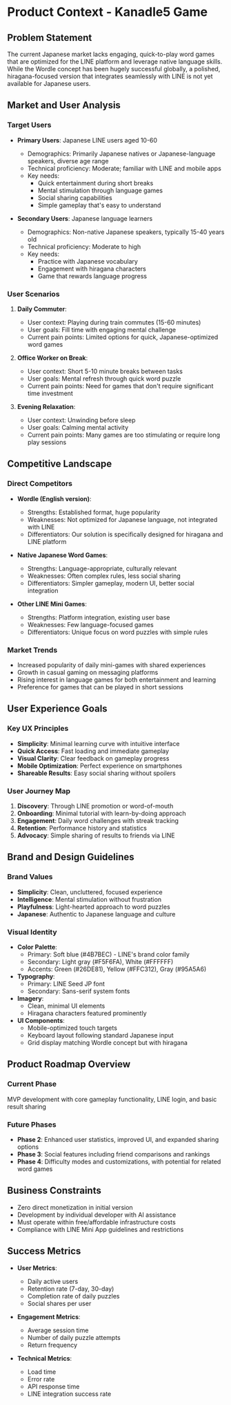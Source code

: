 # Product Context - Kanadle5 Game

## Problem Statement

The current Japanese market lacks engaging, quick-to-play word games that are optimized for the LINE platform and leverage native language skills. While the Wordle concept has been hugely successful globally, a polished, hiragana-focused version that integrates seamlessly with LINE is not yet available for Japanese users.

## Market and User Analysis

### Target Users

- **Primary Users**: Japanese LINE users aged 10-60

  - Demographics: Primarily Japanese natives or Japanese-language speakers, diverse age range
  - Technical proficiency: Moderate; familiar with LINE and mobile apps
  - Key needs:
    - Quick entertainment during short breaks
    - Mental stimulation through language games
    - Social sharing capabilities
    - Simple gameplay that's easy to understand

- **Secondary Users**: Japanese language learners
  - Demographics: Non-native Japanese speakers, typically 15-40 years old
  - Technical proficiency: Moderate to high
  - Key needs:
    - Practice with Japanese vocabulary
    - Engagement with hiragana characters
    - Game that rewards language progress

### User Scenarios

1. **Daily Commuter**:

   - User context: Playing during train commutes (15-60 minutes)
   - User goals: Fill time with engaging mental challenge
   - Current pain points: Limited options for quick, Japanese-optimized word games

2. **Office Worker on Break**:

   - User context: Short 5-10 minute breaks between tasks
   - User goals: Mental refresh through quick word puzzle
   - Current pain points: Need for games that don't require significant time investment

3. **Evening Relaxation**:
   - User context: Unwinding before sleep
   - User goals: Calming mental activity
   - Current pain points: Many games are too stimulating or require long play sessions

## Competitive Landscape

### Direct Competitors

- **Wordle (English version)**:

  - Strengths: Established format, huge popularity
  - Weaknesses: Not optimized for Japanese language, not integrated with LINE
  - Differentiators: Our solution is specifically designed for hiragana and LINE platform

- **Native Japanese Word Games**:

  - Strengths: Language-appropriate, culturally relevant
  - Weaknesses: Often complex rules, less social sharing
  - Differentiators: Simpler gameplay, modern UI, better social integration

- **Other LINE Mini Games**:
  - Strengths: Platform integration, existing user base
  - Weaknesses: Few language-focused games
  - Differentiators: Unique focus on word puzzles with simple rules

### Market Trends

- Increased popularity of daily mini-games with shared experiences
- Growth in casual gaming on messaging platforms
- Rising interest in language games for both entertainment and learning
- Preference for games that can be played in short sessions

## User Experience Goals

### Key UX Principles

- **Simplicity**: Minimal learning curve with intuitive interface
- **Quick Access**: Fast loading and immediate gameplay
- **Visual Clarity**: Clear feedback on gameplay progress
- **Mobile Optimization**: Perfect experience on smartphones
- **Shareable Results**: Easy social sharing without spoilers

### User Journey Map

1. **Discovery**: Through LINE promotion or word-of-mouth
2. **Onboarding**: Minimal tutorial with learn-by-doing approach
3. **Engagement**: Daily word challenges with streak tracking
4. **Retention**: Performance history and statistics
5. **Advocacy**: Simple sharing of results to friends via LINE

## Brand and Design Guidelines

### Brand Values

- **Simplicity**: Clean, uncluttered, focused experience
- **Intelligence**: Mental stimulation without frustration
- **Playfulness**: Light-hearted approach to word puzzles
- **Japanese**: Authentic to Japanese language and culture

### Visual Identity

- **Color Palette**:
  - Primary: Soft blue (#4B7BEC) - LINE's brand color family
  - Secondary: Light gray (#F5F6FA), White (#FFFFFF)
  - Accents: Green (#26DE81), Yellow (#FFC312), Gray (#95A5A6)
- **Typography**:
  - Primary: LINE Seed JP font
  - Secondary: Sans-serif system fonts
- **Imagery**:
  - Clean, minimal UI elements
  - Hiragana characters featured prominently
- **UI Components**:
  - Mobile-optimized touch targets
  - Keyboard layout following standard Japanese input
  - Grid display matching Wordle concept but with hiragana

## Product Roadmap Overview

### Current Phase

MVP development with core gameplay functionality, LINE login, and basic result sharing

### Future Phases

- **Phase 2**: Enhanced user statistics, improved UI, and expanded sharing options
- **Phase 3**: Social features including friend comparisons and rankings
- **Phase 4**: Difficulty modes and customizations, with potential for related word games

## Business Constraints

- Zero direct monetization in initial version
- Development by individual developer with AI assistance
- Must operate within free/affordable infrastructure costs
- Compliance with LINE Mini App guidelines and restrictions

## Success Metrics

- **User Metrics**:

  - Daily active users
  - Retention rate (7-day, 30-day)
  - Completion rate of daily puzzles
  - Social shares per user

- **Engagement Metrics**:

  - Average session time
  - Number of daily puzzle attempts
  - Return frequency

- **Technical Metrics**:
  - Load time
  - Error rate
  - API response time
  - LINE integration success rate
